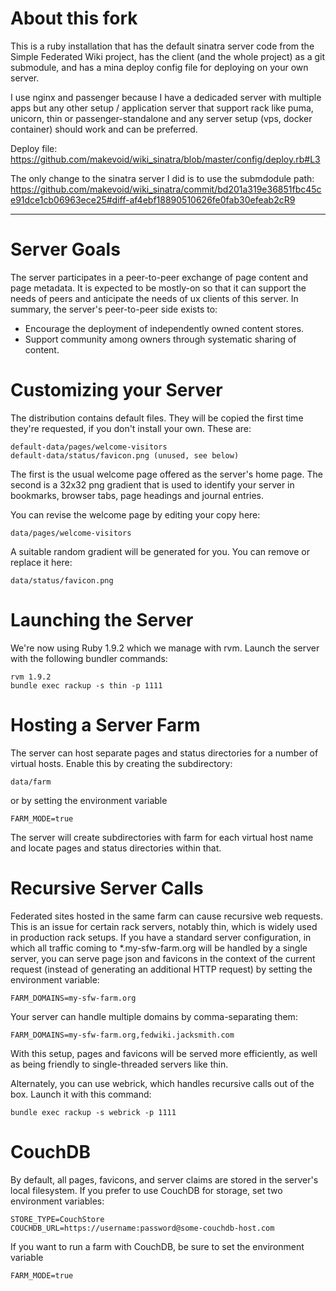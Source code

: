 About this fork
===============

This is a ruby installation that has the default sinatra server code from the Simple Federated Wiki project, has the client (and the whole project) as a git submodule, and has a mina deploy config file for deploying on your own server.

I use nginx and passenger because I have a dedicaded server with multiple apps but any other setup / application server that support rack like puma, unicorn, thin or passenger-standalone and any server setup (vps, docker container) should work and can be preferred.

Deploy file: https://github.com/makevoid/wiki_sinatra/blob/master/config/deploy.rb#L3

The only change to the sinatra server I did is to use the submdodule path: https://github.com/makevoid/wiki_sinatra/commit/bd201a319e36851fbc45ce91dce1cb06963ece25#diff-af4ebf18890510626fe0fab30efeab2cR9

----

Server Goals
============

The server participates in a peer-to-peer exchange of page content and page metadata.
It is expected to be mostly-on so that it can support the needs of peers and anticipate the needs of ux clients of this server.
In summary, the server's peer-to-peer side exists to:

* Encourage the deployment of independently owned content stores.
* Support community among owners through systematic sharing of content.


Customizing your Server
=======================

The distribution contains default files. They will be copied the first time
they're requested, if you don't install your own. These are:

    default-data/pages/welcome-visitors
    default-data/status/favicon.png (unused, see below)

The first is the usual welcome page offered as the server's home page.
The second is a 32x32 png gradient that is used to identify your server
in bookmarks, browser tabs, page headings and journal entries.

You can revise the welcome page by editing your copy here:

    data/pages/welcome-visitors

A suitable random gradient will be generated for you.
You can remove or replace it here:

    data/status/favicon.png


Launching the Server
====================

We're now using Ruby 1.9.2 which we manage with rvm. Launch the server with the following bundler commands:

	rvm 1.9.2
	bundle exec rackup -s thin -p 1111

Hosting a Server Farm
=====================

The server can host separate pages and status directories for a number of virtual hosts. Enable this by creating the subdirectory:

	data/farm

or by setting the environment variable

	FARM_MODE=true

The server will create subdirectories with farm for each virtual host name and locate pages and status directories within that.

Recursive Server Calls
======================

Federated sites hosted in the same farm can cause recursive web requests.
This is an issue for certain rack servers, notably thin, which is widely used in production rack setups.
If you have a standard server configuration, in which all traffic coming to *.my-sfw-farm.org will be handled by
a single server, you can serve page json and favicons in the context of the current request
(instead of generating an additional HTTP request)
by setting the environment variable:

	FARM_DOMAINS=my-sfw-farm.org

Your server can handle multiple domains by comma-separating them:

	FARM_DOMAINS=my-sfw-farm.org,fedwiki.jacksmith.com

With this setup, pages and favicons will be served more efficiently, as well as being friendly to single-threaded servers like thin.

Alternately, you can use webrick, which handles recursive calls out of the box. Launch it with this command:

	bundle exec rackup -s webrick -p 1111

CouchDB
=======

By default, all pages, favicons, and server claims are stored in the server's local filesystem.
If you prefer to use CouchDB for storage, set two environment variables:

	STORE_TYPE=CouchStore
	COUCHDB_URL=https://username:password@some-couchdb-host.com

If you want to run a farm with CouchDB, be sure to set the environment variable

	FARM_MODE=true
